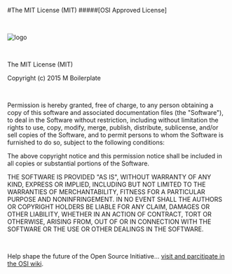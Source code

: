 #The MIT License (MIT)
#####[OSI Approved License]


<br>

![logo](http://mboilerplate.appspot.com/default/materialize/images/landing/OSIAL.png)

<br>

The MIT License (MIT)

Copyright (c) 2015 M Boilerplate

<br>

Permission is hereby granted, free of charge, to any person obtaining a copy
of this software and associated documentation files (the "Software"), to deal
in the Software without restriction, including without limitation the rights
to use, copy, modify, merge, publish, distribute, sublicense, and/or sell
copies of the Software, and to permit persons to whom the Software is
furnished to do so, subject to the following conditions:

The above copyright notice and this permission notice shall be included in
all copies or substantial portions of the Software.

THE SOFTWARE IS PROVIDED "AS IS", WITHOUT WARRANTY OF ANY KIND, EXPRESS OR
IMPLIED, INCLUDING BUT NOT LIMITED TO THE WARRANTIES OF MERCHANTABILITY,
FITNESS FOR A PARTICULAR PURPOSE AND NONINFRINGEMENT. IN NO EVENT SHALL THE
AUTHORS OR COPYRIGHT HOLDERS BE LIABLE FOR ANY CLAIM, DAMAGES OR OTHER
LIABILITY, WHETHER IN AN ACTION OF CONTRACT, TORT OR OTHERWISE, ARISING FROM,
OUT OF OR IN CONNECTION WITH THE SOFTWARE OR THE USE OR OTHER DEALINGS IN
THE SOFTWARE.

<br>

Help shape the future of the Open Source Initiative...
[visit and parcitipate in the OSI wiki](http://osi.xwiki.com/).